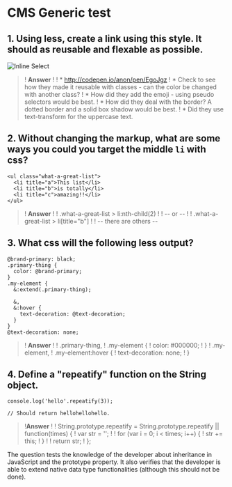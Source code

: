 # CMS Generic test

## 1. Using less, create a link using this style. It should as reusable and flexable as possible.

![Inline Select](https://github.com/ovotech/interview-tests/blob/master/cms-generic/button.png)

>! **Answer**
>!
>! * http://codepen.io/anon/pen/EgoJgz
>! * Check to see how they made it reusable with classes - can the color be changed with another class?
>! * How did they add the emoji - using pseudo selectors would be best.
>! * How did they deal with the border? A dotted border and a solid box shadow would be best.
>! * Did they use text-transform for the uppercase text.

## 2. Without changing the markup, what are some ways you could you target the middle `li` with css?

    <ul class="what-a-great-list">
      <li title="a">This list</li>
      <li title="b">is totally</li>
      <li title="c">amazing!!</li>
    </ul>

>! **Answer**
>!
>!     .what-a-great-list > li:nth-child(2)
>!
>!     -- or --
>!
>!     .what-a-great-list > li[title="b"]
>!
>!     -- there are others --

## 3. What css will the following less output?

    @brand-primary: black;
    .primary-thing {
      color: @brand-primary;
    }
    .my-element {
      &:extend(.primary-thing);

      &,
      &:hover {
        text-decoration: @text-decoration;
      }
    }
    @text-decoration: none;


>! **Answer**
>!
>!     .primary-thing,
>!     .my-element {
>!       color: #000000;
>!     }
>!     .my-element,
>!     .my-element:hover {
>!       text-decoration: none;
>!     }


## 4. Define a "repeatify" function on the String object.

    console.log('hello'.repeatify(3));

    // Should return hellohellohello.

>!**Answer**
>!
>!    String.prototype.repeatify = String.prototype.repeatify || function(times) {
>!       var str = '';
>!
>!       for (var i = 0; i < times; i++) {
>!          str += this;
>!       }
>!
>!       return str;
>!    };

The question tests the knowledge of the developer about inheritance in JavaScript and the prototype property. It also verifies that the developer is able to extend native data type functionalities (although this should not be done).

